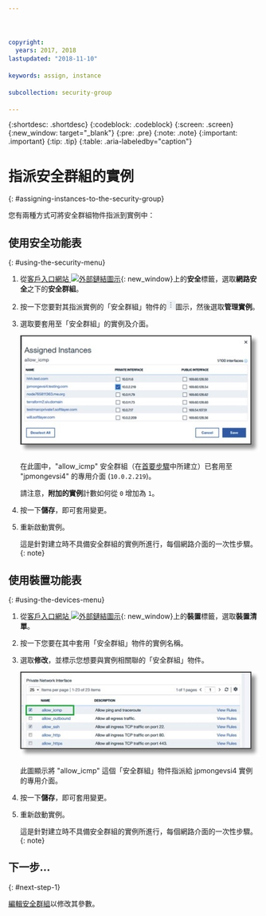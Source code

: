 ```yaml
---



copyright:
  years: 2017, 2018
lastupdated: "2018-11-10"

keywords: assign, instance

subcollection: security-group

---
```


{:shortdesc: .shortdesc}
{:codeblock: .codeblock}
{:screen: .screen}
{:new_window: target="_blank"}
{:pre: .pre}
{:note: .note}
{:important: .important}
{:tip: .tip}
{:table: .aria-labeledby="caption"}

# 指派安全群組的實例
{: #assigning-instances-to-the-security-group}

您有兩種方式可將安全群組物件指派到實例中：

## 使用安全功能表
{: #using-the-security-menu}

1. 從[客戶入口網站 ![外部鏈結圖示](../../icons/launch-glyph.svg "外部鏈結圖示")](https://cloud.ibm.com/classic){: new_window}上的**安全**標籤，選取**網路安全**之下的**安全群組**。
2. 按一下您要對其指派實例的「安全群組」物件的![其他圖示](./images/more_icon.jpg)圖示，然後選取**管理實例**。
3. 選取要套用至「安全群組」的實例及介面。

	![安全功能表實例](./images/security_assign.jpg)

	在此圖中，"allow_icmp" 安全群組（在[首要步驟](/docs/infrastructure/security-groups?topic=security-groups-creating-a-security-group)中所建立）已套用至 "jpmongevsi4" 的專用介面 (`10.0.2.219`)。

	請注意，**附加的實例**計數如何從 `0` 增加為 `1`。

4. 按一下**儲存**，即可套用變更。

5. 重新啟動實例。

	這是針對建立時不具備安全群組的實例所進行，每個網路介面的一次性步驟。
  {: note}

## 使用裝置功能表
{: #using-the-devices-menu}

1. 從[客戶入口網站 ![外部鏈結圖示](../../icons/launch-glyph.svg "外部鏈結圖示")](https://cloud.ibm.com/classic){: new_window}上的**裝置**標籤，選取**裝置清單**。
2. 按一下您要在其中套用「安全群組」物件的實例名稱。
3. 選取**修改**，並標示您想要與實例相關聯的「安全群組」物件。

	![裝置功能表實例](./images/device_assign.jpg)

	此圖顯示將 "allow_icmp" 這個「安全群組」物件指派給 jpmongevsi4 實例的專用介面。
4. 按一下**儲存**，即可套用變更。

5. 重新啟動實例。

	這是針對建立時不具備安全群組的實例所進行，每個網路介面的一次性步驟。
  {: note}

## 下一步...
{: #next-step-1}

[編輯安全群組](/docs/infrastructure/security-groups?topic=security-groups-editing-a-security-group)以修改其參數。  
